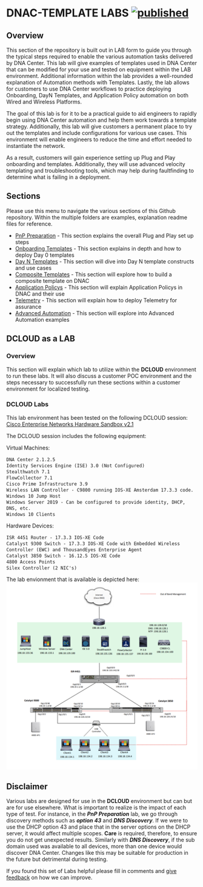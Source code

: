 # DNAC-TEMPLATE LABS [![published](https://static.production.devnetcloud.com/codeexchange/assets/images/devnet-published.svg)](https://developer.cisco.com/codeexchange/github/repo/kebaldwi/DNAC-TEMPLATES)
## Overview
This section of the repository is built out in LAB form to guide you through the typical steps required to enable the various automation tasks delivered by DNA Center. This lab will give examples of templates used in DNA Center that can be modified for your use and tested on equipment within the LAB environment. Additional information within the lab provides a well-rounded explanation of Automation methods with Templates. Lastly, the lab allows for customers to use DNA Center workflows to practice deploying Onboarding, DayN Templates, and Application Policy automation on both Wired and Wireless Platforms.

The goal of this lab is for it to be a practical guide to aid engineers to rapidly begin using DNA Center automation and help them work towards a template strategy. Additionally, this lab will give customers a permanent place to try out the templates and include configurations for various use cases. This environment will enable engineers to reduce the time and effort needed to instantiate the network.

As a result, customers will gain experience setting up Plug and Play onboarding and templates. Additionally, they will use advanced velocity templating and troubleshooting tools, which may help during faultfinding to determine what is failing in a deployment.

## Sections
Please use this menu to navigate the various sections of this Github repository. Within the multiple folders are examples, explanation readme files for reference.

* [PnP Preparation](./LAB1-PNP-PREP/README.md#PnP) - This section explains the overall Plug and Play set up steps
* [Onboarding Templates](./LAB2-Onboarding-Template/README.md#Day0) - This section explains in depth and how to deploy Day 0 templates
* [Day N Templates](./LAB3-DayN-Template/README.md#DayN) - This section will dive into Day N template constructs and use cases
* [Composite Templates](./LAB4-Composite-Template/README.md#Composite) - This section will explore how to build a composite template on DNAC
* [Application Policys](./LAB5-Application-Policy/README.md#Application) - This section will explain Application Policys in DNAC and their use
* [Telemetry](./LAB6-Telemetry-Enablement/README.md#Telemetry) - This section will explain how to deploy Telemetry for assurance
* [Advanced Automation](./LAB7-Advanced-Automation/README.md#Advanced) - This section will explore into Advanced Automation examples

## DCLOUD as a LAB
### Overview
This section will explain which lab to utilize within the **DCLOUD** environment to run these labs. It will also discuss a customer POC environment and the steps necessary to successfully run these sections within a customer environment for localized testing.

### DCLOUD Labs
This lab environment has been tested on the following DCLOUD session: [Cisco Enterprise Networks Hardware Sandbox v2.1](https://dcloud2-rtp.cisco.com/content/demo/759521?returnPathTitleKey=favourites-view)

The DCLOUD session includes the following equipment:

Virtual Machines:

    DNA Center 2.1.2.5
    Identity Services Engine (ISE) 3.0 (Not Configured)
    Stealthwatch 7.1
    FlowCollector 7.1
    Cisco Prime Infrastructure 3.9
    Wireless LAN Controller - C9800 running IOS-XE Amsterdam 17.3.3 code.
    Windows 10 Jump Host 
    Windows Server 2019 - Can be configured to provide identity, DHCP, DNS, etc.
    Windows 10 Clients 

Hardware Devices:

    ISR 4451 Router - 17.3.3 IOS-XE Code
    Catalyst 9300 Switch - 17.3.3 IOS-XE Code with Embedded Wireless Controller (EWC) and ThousandEyes Enterprise Agent
    Catalyst 3850 Switch - 16.12.5 IOS-XE Code
    4800 Access Points
    Silex Controller (2 NIC's)

The lab envionment that is available is depicted here:
![json](./LAB1-PNP-PREP/images/DCLOUD_Topology.png?raw=true "Import JSON")

## Disclaimer
Various labs are designed for use in the **DCLOUD** environment but can but are for use elsewhere. What is important to realize is the impact of each type of test. For instance, in the ***PnP Preparation*** lab, we go through discovery methods such as ***option 43*** and ***DNS Discovery***. If we were to use the DHCP option 43 and place that in the server options on the DHCP server, it would affect multiple scopes. **Care** is required, therefore, to ensure you do not get unexpected results. Similarly with ***DNS Discovery***, if the sub domain used was available to all devices, more than one device would discover DNA Center. Changes like this may be suitable for production in the future but detrimental during testing.

If you found this set of Labs helpful please fill in comments and [give feedback](https://app.smartsheet.com/b/form/f75ce15c2053435283a025b1872257fe) on how we can improve.

